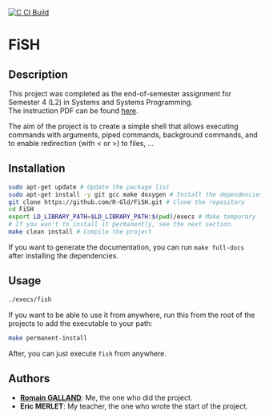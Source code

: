 [![C CI Build](https://github.com/R-Gld/FiSH/actions/workflows/c.yml/badge.svg)](https://github.com/R-Gld/FiSH/actions/workflows/c.yml)

# FiSH

## Description

This project was completed as the end-of-semester assignment for Semester 4 (L2) in Systems and Systems Programming. <br>
The instruction PDF can be found [here](https://github.com/R-Gld/FiSH/blob/master/projet-fish.pdf).

The aim of the project is to create a simple shell that allows executing commands with arguments, piped commands, background commands, and to enable redirection (with < or >) to files, ...

## Installation

```bash
sudo apt-get update # Update the package list
sudo apt-get install -y git gcc make doxygen # Install the dependencies (doxygen is optional and used only if you want to generate the documentation)
git clone https://github.com/R-Gld/FiSH.git # Clone the repository
cd FiSH
export LD_LIBRARY_PATH=$LD_LIBRARY_PATH:$(pwd)/execs # Make temporary library available.
# If you wan't to install it permanently, see the next section.
make clean install # Compile the project
```

If you want to generate the documentation, you can run `make full-docs` after installing the dependencies.

## Usage

```bash
./execs/fish
```

If you want to be able to use it from anywhere, run this from the root of the projects to add the executable to your path:
```bash
make permanent-install
```

After, you can just execute `fish` from anywhere.

## Authors

 - **[Romain GALLAND](https://github.com/R-Gld)**: Me, the one who did the project.
 - **Eric MERLET**: My teacher, the one who wrote the start of the project.